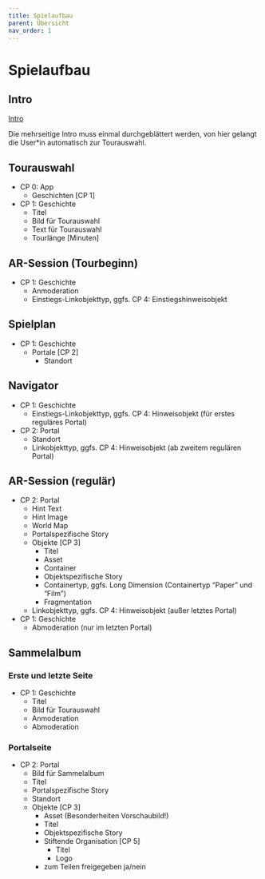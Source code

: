 ```yaml
---
title: Spielaufbau
parent: Übersicht
nav_order: 1
---
```


# Spielaufbau

## Intro

[Intro](/img/1_intro.png)

Die mehrseitige Intro muss einmal durchgeblättert werden, von hier gelangt die User*in automatisch zur Tourauswahl.

## Tourauswahl

- CP 0: App
    - Geschichten [CP 1]  
- CP 1: Geschichte
    - Titel
    - Bild für Tourauswahl
    - Text für Tourauswahl
    - Tourlänge [Minuten]

## AR-Session (Tourbeginn)

- CP 1: Geschichte
    - Anmoderation
    - Einstiegs-Linkobjekttyp, ggfs. CP 4: Einstiegshinweisobjekt

## Spielplan

- CP 1: Geschichte
    - Portale [CP 2]
        - Standort

## Navigator

- CP 1: Geschichte
    - Einstiegs-Linkobjekttyp, ggfs. CP 4: Hinweisobjekt (für erstes reguläres Portal)
- CP 2: Portal
    - Standort
    - Linkobjekttyp, ggfs. CP 4: Hinweisobjekt (ab zweitem regulären Portal)

## AR-Session (regulär)

- CP 2: Portal
    - Hint Text
    - Hint Image
    - World Map
    - Portalspezifische Story
    - Objekte [CP 3]
        - Titel
        - Asset
        - Container
        - Objektspezifische Story
        - Containertyp, ggfs. Long Dimension (Containertyp “Paper” und “Film”)
        - Fragmentation
    - Linkobjekttyp, ggfs. CP 4: Hinweisobjekt (außer letztes Portal)
- CP 1: Geschichte
    - Abmoderation (nur im letzten Portal)


## Sammelalbum

### Erste und letzte Seite
- CP 1: Geschichte
    - Titel
    - Bild für Tourauswahl
    - Anmoderation
    - Abmoderation

### Portalseite
- CP 2: Portal
    - Bild für Sammelalbum
    - Titel
    - Portalspezifische Story
    - Standort
    - Objekte [CP 3]
        - Asset (Besonderheiten Vorschaubild!)
        - Titel
        - Objektspezifische Story
        - Stiftende Organisation [CP 5]
            - Titel
            - Logo
        - zum Teilen freigegeben ja/nein
